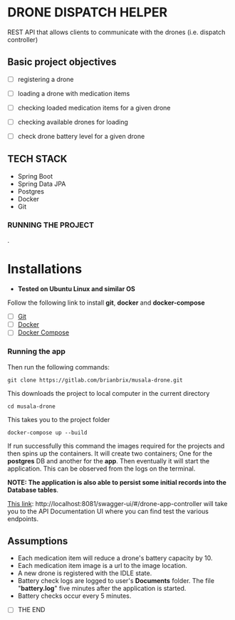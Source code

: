 # DRONE DISPATCH HELPER

REST API that allows clients to communicate with the drones (i.e. dispatch controller)

## Basic project objectives
- [ ] registering a drone
- [ ] loading a drone with medication items
- [ ] checking loaded medication items for a given drone
- [ ] checking available drones for loading
- [ ] check drone battery level for a given drone


## TECH STACK
- Spring Boot
- Spring Data JPA
- Postgres
- Docker
- Git

### RUNNING THE PROJECT
.
# Installations
- **Tested on Ubuntu Linux and similar OS**

Follow the following link to install **git**, **docker** and **docker-compose**
- [ ] [Git](https://www.digitalocean.com/community/tutorials/how-to-install-git-on-ubuntu-20-04)
- [ ] [Docker](https://docs.docker.com/engine/install/ubuntu/) 
- [ ] [Docker Compose](https://docs.docker.com/compose/install/)
### Running the app
Then run the following commands:
```
git clone https://gitlab.com/brianbrix/musala-drone.git
```
This downloads the project to local computer in the current directory
```
cd musala-drone
```
This takes you to the project folder
```
docker-compose up --build
```

If run successfully this command the images required for the projects and then spins up the containers. It will create two containers; One for the **postgres** DB and another for the **app**.
Then eventually it will start the application. This can be observed from the logs on the terminal.

**NOTE: The application is also able to persist some initial records into the Database tables**.

[This link](http://localhost:8081/swagger-ui/#/drone-app-controller):
http://localhost:8081/swagger-ui/#/drone-app-controller
will take you to the API Documentation UI where you can find test the various endpoints.

## Assumptions 
- Each medication item will reduce a drone's battery capacity by 10.
- Each medication item image is a url to the image location.
- A new drone is registered with the IDLE state.
- Battery check logs are logged to user's **Documents** folder. The file "**battery.log**" five minutes after the application is started.
- Battery checks occur every 5 minutes.


-[ ] THE END